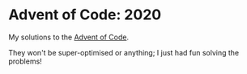 # Advent of Code: 2020

My solutions to the [Advent of Code](https://adventofcode.com/2020).

They won't be super-optimised or anything; I just had fun solving the problems!